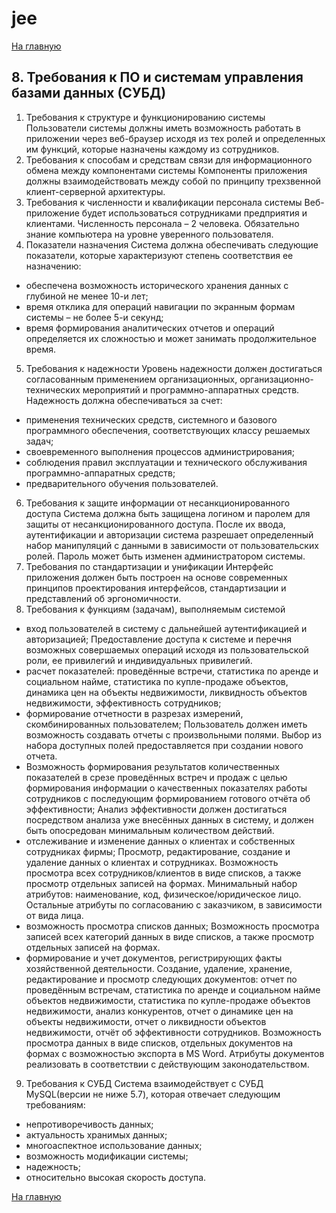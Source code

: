 # jee

[На главную](https://github.com/Shaloshvili/jee/ "На главную")

## 8. Требования к ПО и системам управления базами данных (СУБД)

1.	Требования к структуре и функционированию системы
Пользователи системы должны иметь возможность работать в приложении через веб-браузер исходя из тех ролей и определенных им функций, которые назначены каждому из сотрудников. 
2.	Требования к способам и средствам связи для информационного обмена между компонентами системы
Компоненты приложения должны взаимодействовать между собой по принципу трехзвенной клиент-серверной архитектуры.
3.	Требования к численности и квалификации персонала системы
Веб-приложение будет использоваться сотрудниками предприятия и клиентами. Численность персонала – 2 человека. Обязательно знание компьютера на уровне уверенного пользователя. 
4.	Показатели назначения
Система должна обеспечивать следующие показатели, которые характеризуют степень соответствия ее назначению:
-	обеспечена возможность исторического хранения данных с глубиной не менее 10-и лет;
-	время отклика для операций навигации по экранным формам системы – не более 5-и секунд;
-	время формирования аналитических отчетов и операций определяется их сложностью и может занимать продолжительное время.

5.	Требования к надежности
Уровень надежности должен достигаться согласованным применением организационных, организационно-технических мероприятий и программно-аппаратных средств.
Надежность должна обеспечиваться за счет:
-	применения технических средств, системного и базового программного обеспечения, соответствующих классу решаемых задач;
-	своевременного выполнения процессов администрирования;
-	соблюдения правил эксплуатации и технического обслуживания программно-аппаратных средств;
-	предварительного обучения пользователей.

6.	Требования к защите информации от несанкционированного доступа
Система должна быть защищена логином и паролем для защиты от несанкционированного доступа. После их ввода, аутентификации и авторизации система разрешает определенный набор манипуляций с данными в зависимости от пользовательских ролей. Пароль может быть изменен администратором системы.
7.	Требования по стандартизации и унификации
Интерфейс приложения должен быть построен на основе современных принципов проектирования интерфейсов, стандартизации и представлений об эргономичности.   
8.	Требования к функциям (задачам), выполняемым системой
-	вход пользователей в систему с дальнейшей аутентификацией и авторизацией;
Предоставление доступа к системе и перечня возможных совершаемых операций исходя из пользовательской роли, ее привилегий и индивидуальных привилегий. 
-	расчет показателей: проведённые встречи, статистика по аренде и социальном найме, статистика по купле-продаже объектов, динамика цен на объекты недвижимости, ликвидность объектов недвижимости, эффективность сотрудников;
-	формирование отчетности в разрезах измерений, скомбинированных пользователем;
Пользователь должен иметь возможность создавать отчеты с произвольными полями. Выбор из набора доступных полей предоставляется при создании нового отчета.
-	Возможность формирования результатов количественных показателей в срезе проведённых встреч и продаж с целью формирования информации о качественных показателях работы сотрудников с последующим формированием готового отчёта об эффективности;
Анализ эффективности должен достигаться посредством анализа уже внесённых данных в систему, и должен быть опосредован минимальным количеством действий.
-	отслеживание и изменение данных о клиентах и собственных сотрудниках фирмы;
Просмотр, редактирование, создание и удаление данных о клиентах и сотрудниках. Возможность просмотра всех сотрудников/клиентов в виде списков, а также просмотр отдельных записей на формах. Минимальный набор атрибутов: наименование, код, физическое/юридическое лицо. Остальные атрибуты по согласованию с заказчиком, в зависимости от вида лица.
-	возможность просмотра списков данных;
Возможность просмотра записей всех категорий данных в виде списков, а также просмотр отдельных записей на формах.
-	формирование и учет документов, регистрирующих факты хозяйственной деятельности.
Создание, удаление, хранение, редактирование и просмотр следующих документов: отчет по проведённым встречам, статистика по аренде и социальном найме объектов недвижимости, статистика по купле-продаже объектов недвижимости, анализ конкурентов, отчет о динамике цен на объекты недвижимости, отчет о ликвидности объектов недвижимости, отчёт об эффективности сотрудников. Возможность просмотра данных в виде списков, отдельных документов на формах с возможностью экспорта в MS Word. Атрибуты документов реализовать в соответствии с действующим законодательством.

9.	Требования к СУБД
Система взаимодействует с СУБД MySQL(версии не ниже 5.7), которая отвечает следующим требованиям:
-	непротиворечивость данных;
-	актуальность хранимых данных;
-	многоаспектное использование данных;
-	возможность модификации системы;
-	надежность;
-	относительно высокая скорость доступа.

[На главную](https://github.com/Shaloshvili/jee/ "На главную")
